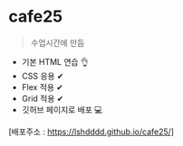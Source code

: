# cafe25
>수업시간에 만듬

+ 기본 HTML 연습 👌
+ CSS 응용 ✔
+ Flex 적용 ✔
+ Grid 적용 ✔
+ 깃허브 페이지로 배포 💻

[배포주소 : https://lshdddd.github.io/cafe25/]